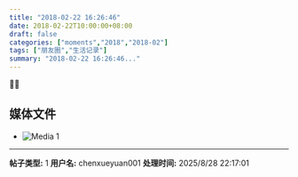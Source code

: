 ```yaml
---
title: "2018-02-22 16:26:46"
date: 2018-02-22T10:00:00+08:00
draft: false
categories: ["moments","2018","2018-02"]
tags: ["朋友圈","生活记录"]
summary: "2018-02-22 16:26:46..."
---
```


🍓🍓

## 媒体文件

- ![Media 1](/Moments/photos/2018-02-22/201802221626460.jpg)

---

**帖子类型:** 1
**用户名:** chenxueyuan001
**处理时间:** 2025/8/28 22:17:01